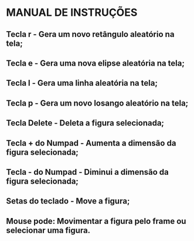 # MANUAL DE INSTRUÇÕES

## Tecla r - Gera um novo retângulo aleatório na tela;
## Tecla e - Gera uma nova elipse aleatória na tela;
## Tecla l - Gera uma linha aleatória na tela;
## Tecla p - Gera um novo losango aleatório na tela;
## Tecla Delete - Deleta a figura selecionada;
## Tecla + do Numpad - Aumenta a dimensão da figura selecionada;
## Tecla - do Numpad - Diminui a dimensão da figura selecionada;
## Setas do teclado - Move a figura;
## Mouse pode: Movimentar a figura pelo frame ou selecionar uma figura.
